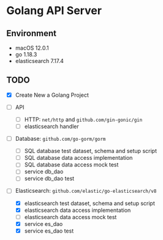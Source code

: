 # Golang API Server


## Environment
- macOS 12.0.1
- go 1.18.3
- elasticsearch 7.17.4


## TODO
- [x] Create New a Golang Project

- [ ] API
  - [ ] HTTP: `net/http` and `github.com/gin-gonic/gin`
  - [ ] elasticsearch handler

- [ ] Database: `github.com/go-gorm/gorm`
  - [ ] SQL database test dataset, schema and setup script
  - [ ] SQL database data access implementation
  - [ ] SQL database data access mock test
  - [ ] service db_dao
  - [ ] service db_dao test

- [ ] Elasticsearch: `github.com/elastic/go-elasticsearch/v8`
  - [x] elasticsearch test dataset, schema and setup script
  - [x] elasticsearch data access implementation
  - [ ] elasticsearch data access mock test
  - [x] service es_dao
  - [x] service es_dao test
